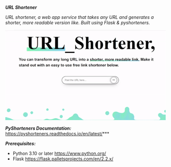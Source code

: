
**_URL Shortener_**

*URL shortener, a web app service that takes any URL and generates a shorter, more readable version like. Built using Flask & pyshorteners.*

![main/url-shorter.gif](https://raw.githubusercontent.com/b3nhassoun/url-shorter/main/url-shorter.gif)

***PyShorteners Documentation:*** https://pyshorteners.readthedocs.io/en/latest/***

***Prerequisites:***
- Python 3.10 or later 
https://www.python.org/
- Flask 
https://flask.palletsprojects.com/en/2.2.x/


